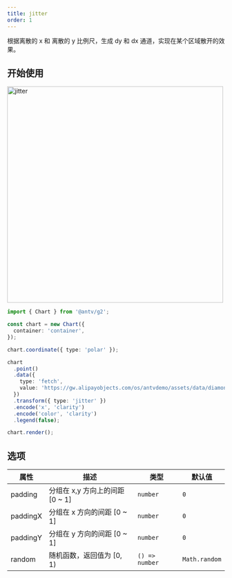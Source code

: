 ```yaml
---
title: jitter
order: 1
---
```


根据离散的 x 和 离散的 y 比例尺，生成 dy 和 dx 通道，实现在某个区域散开的效果。

## 开始使用

<img alt="jitter" src="https://mdn.alipayobjects.com/mdn/huamei_qa8qxu/afts/img/A*eJQYQZQ_HZQAAAAAAAAAAAAADmJ7AQ" width="500" />

```ts
import { Chart } from '@antv/g2';

const chart = new Chart({
  container: 'container',
});

chart.coordinate({ type: 'polar' });

chart
  .point()
  .data({
    type: 'fetch',
    value: 'https://gw.alipayobjects.com/os/antvdemo/assets/data/diamond.json',
  })
  .transform({ type: 'jitter' })
  .encode('x', 'clarity')
  .encode('color', 'clarity')
  .legend(false);

chart.render();
```

## 选项
| 属性               | 描述                                           | 类型                 | 默认值                 |
|-------------------|------------------------------------------------|---------------------|-----------------------|
| padding           | 分组在 x,y 方向上的间距 [0 ~ 1]                   | `number`            | `0`                   |
| paddingX          | 分组在 x 方向的间距 [0 ~ 1]                       | `number`            | `0`                   |
| paddingY          | 分组在 y 方向的间距 [0 ~ 1]                       | `number`            | `0`                   |
| random            | 随机函数，返回值为 [0, 1)                         | `() => number`      | `Math.random`         |
